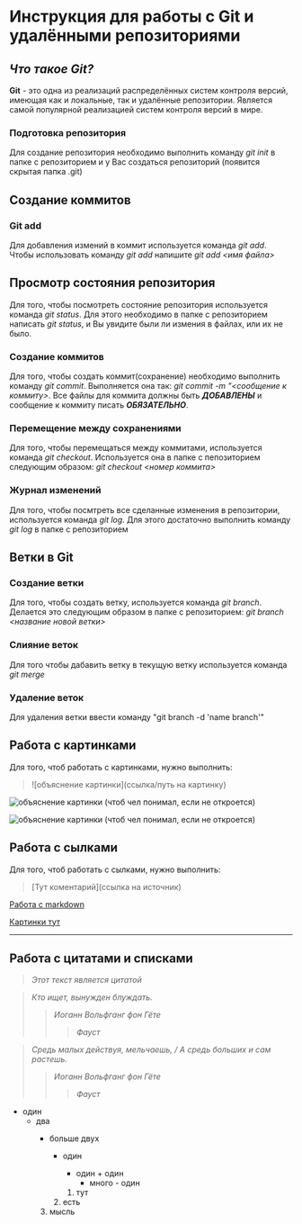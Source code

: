 # Инструкция для работы с Git и удалёнными репозиториями 

## ***Что такое Git?***
**Git** - это одна из реализаций распределённых систем контроля версий, имеющая как и локальные, так и удалённые репозитории. Является самой популярной реализацией систем контроля версий в мире.
### **Подготовка репозитория**
Для создание репозитория необходимо выполнить команду *git init*  в папке с репозиторием и у Вас создаться репозиторий (появится скрытая папка .git)

## **Создание коммитов**

### **Git add**
Для добавления измений в коммит используется команда *git add*. Чтобы использовать команду *git add* напишите *git add <имя файла>*

## **Просмотр состояния репозитория**
Для того, чтобы посмотреть состояние репозитория используется команда *git status*. Для этого необходимо в папке с репозиторием написать *git status*, и Вы увидите были ли измения в файлах, или их не было.

### **Создание коммитов**
Для того, чтобы создать коммит(сохранение) необходимо выполнить команду *git commit*. Выполняется она так: *git commit -m "<сообщение к коммиту>*. Все файлы для коммита должны быть ***ДОБАВЛЕНЫ*** и сообщение к коммиту писать ***ОБЯЗАТЕЛЬНО***.

### **Перемещение между сохранениями**
Для того, чтобы перемещаться между коммитами, используется команда *git checkout*. Используется она в папке с пепозиторием следующим образом: *git checkout <номер коммита>*

### **Журнал изменений**
Для того, чтобы посмтреть все сделанные изменения в репозитории, используется команда *git log*. Для этого достаточно выполнить команду *git log* в папке с репозиторием

## **Ветки в Git**

### **Создание ветки**

Для того, чтобы создать ветку, используется команда *git branch*. Делается это следующим образом в папке с репозиторием: *git branch <название новой ветки>*

### **Слияние веток**

Для того чтобы дабавить ветку в текущую ветку используется команда *git merge <name branch>*

### **Удаление веток**
Для удаления ветки ввести команду "git branch -d 'name branch'"

## **Работа с картинками**
Для того, чтоб работать с картинками, нужно выполнить: 
>!\[объяснение картинки](ссылка/путь на картинку)

![объяснение картинки (чтоб чел понимал, если не откроется)](https://i.pinimg.com/564x/62/a0/08/62a008d18e8d8a148bceee8df7ab2111.jpg)

![объяснение картинки (чтоб чел понимал, если не откроется)](https://i.pinimg.com/564x/37/b2/d2/37b2d2a63f7ef8f5add1341bbc503bd1.jpg)

## **Работа с сылками**
Для того, чтоб работать с сылками, нужно выполнить:

>\[Тут коментарий](ссылка на источник)

[Работа с markdown](https://lifehacker.ru/chto-takoe-markdown/)

[Картинки тут](https://ru.pinterest.com/)

---

## **Работа с цитатами и списками**

> *Этот текст является цитатой*
>>

>*Кто ищет, вынужден блуждать.*
>> *Иоганн Вольфганг фон Гёте*
>>> *Фауст*

>*Средь малых действуя, мельчаешь, / А средь больших и сам растешь.*
>> *Иоганн Вольфганг фон Гёте*
>>> *Фауст*

* один 
    - два
        + больше двух

            * один
                * один + один 
                    * много - один

                1. тут
            2. есть
        3. мысль
